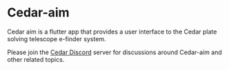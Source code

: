 # Cedar-aim

Cedar aim is a flutter app that provides a user interface to the Cedar plate solving telescope e-finder system.

Please join the [Cedar Discord](<https://discord.gg/xbDrUyXP>) server
for discussions around Cedar-aim and other related topics.
